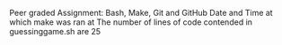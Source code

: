 Peer graded Assignment: Bash, Make, Git and GitHub 
Date and Time at which make was ran at
The number of lines of code contended in guessinggame.sh are 25
